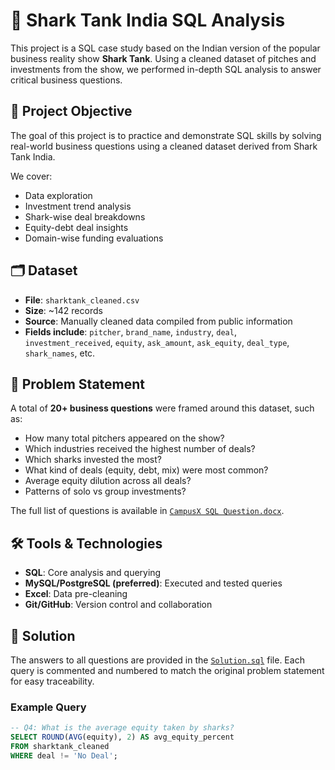 # 🦈 Shark Tank India SQL Analysis

This project is a SQL case study based on the Indian version of the popular business reality show **Shark Tank**. Using a cleaned dataset of pitches and investments from the show, we performed in-depth SQL analysis to answer critical business questions.

## 📌 Project Objective

The goal of this project is to practice and demonstrate SQL skills by solving real-world business questions using a cleaned dataset derived from Shark Tank India.

We cover:
- Data exploration
- Investment trend analysis
- Shark-wise deal breakdowns
- Equity-debt deal insights
- Domain-wise funding evaluations

## 🗂 Dataset

- **File**: `sharktank_cleaned.csv`
- **Size**: ~142 records
- **Source**: Manually cleaned data compiled from public information
- **Fields include**: `pitcher`, `brand_name`, `industry`, `deal`, `investment_received`, `equity`, `ask_amount`, `ask_equity`, `deal_type`, `shark_names`, etc.

## 📘 Problem Statement

A total of **20+ business questions** were framed around this dataset, such as:

- How many total pitchers appeared on the show?
- Which industries received the highest number of deals?
- Which sharks invested the most?
- What kind of deals (equity, debt, mix) were most common?
- Average equity dilution across all deals?
- Patterns of solo vs group investments?

The full list of questions is available in [`CampusX SQL Question.docx`](CampusX%20SQL%20Question.docx).

## 🛠 Tools & Technologies

- **SQL**: Core analysis and querying
- **MySQL/PostgreSQL (preferred)**: Executed and tested queries
- **Excel**: Data pre-cleaning
- **Git/GitHub**: Version control and collaboration

## 📄 Solution

The answers to all questions are provided in the [`Solution.sql`](Solution.sql) file. Each query is commented and numbered to match the original problem statement for easy traceability.

### Example Query

```sql
-- Q4: What is the average equity taken by sharks?
SELECT ROUND(AVG(equity), 2) AS avg_equity_percent
FROM sharktank_cleaned
WHERE deal != 'No Deal';
